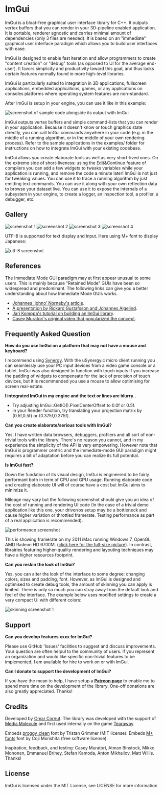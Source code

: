 ImGui
=====

ImGui is a bloat-free graphical user interface library for C++. It outputs vertex buffers that you can render in your 3D-pipeline enabled application. It is portable, renderer agnostic and carries minimal amount of dependencies (only 3 files are needed). It is based on an "immediate" graphical user interface paradigm which allows you to build user interfaces with ease.

ImGui is designed to enable fast iteration and allow programmers to create "content creation" or "debug" tools (as opposed to UI for the average end-user). It favors simplicity and productivity toward this goal, and thus lacks certain features normally found in more high-level libraries.

ImGui is particularly suited to integration in 3D applications, fullscreen applications, embedded applications, games, or any applications on consoles platforms where operating system features are non-standard. 

After ImGui is setup in your engine, you can use it like in this example:

![screenshot of sample code alongside its output with ImGui](/web/code_sample_01.png?raw=true)

ImGui outputs vertex buffers and simple command-lists that you can render in your application. Because it doesn't know or touch graphics state directly, you can call ImGui commands anywhere in your code (e.g. in the middle of a running algorithm, or in the middle of your own rendering process). Refer to the sample applications in the examples/ folder for instructions on how to integrate ImGui with your existing codebase. 

ImGui allows you create elaborate tools as well as very short-lived ones. On the extreme side of short-liveness: using the Edit&Continue feature of compilers you can add a few widgets to tweaks variables while your application is running, and remove the code a minute later! ImGui is not just for tweaking values. You can use it to trace a running algorithm by just emitting text commands. You can use it along with your own reflection data to browse your dataset live. You can use it to expose the internals of a subsystem in your engine, to create a logger, an inspection tool, a profiler, a debugger, etc. 

Gallery
-------

![screenshot 1](/web/test_window_01.png?raw=true)
![screenshot 2](/web/test_window_02.png?raw=true)
![screenshot 3](/web/test_window_03.png?raw=true)
![screenshot 4](/web/test_window_04.png?raw=true)

UTF-8 is supported for text display and input. Here using M+ font to display Japanese:

![utf-8 screenshot](/web/utf8_sample_01.png?raw=true)

References
----------

The Immediate Mode GUI paradigm may at first appear unusual to some users. This is mainly because "Retained Mode" GUIs have been so widespread and predominant. The following links can give you a better understanding about how Immediate Mode GUIs works. 
- [Johannes 'johno' Norneby's article](http://www.johno.se/book/imgui.html).
- [A presentation by Rickard Gustafsson and Johannes Algelind](http://www.cse.chalmers.se/edu/year/2011/course/TDA361/Advanced%20Computer%20Graphics/IMGUI.pdf).
- [Jari Komppa's tutorial on building an ImGui library](http://iki.fi/sol/imgui/).
- [Casey Muratori's original video that popularized the concept](https://mollyrocket.com/861).

Frequently Asked Question
-------------------------

<b>How do you use ImGui on a platform that may not have a mouse and keyboard?</b>

I recommend using [Synergy](http://synergy-project.org). With the uSynergy.c micro client running you can seamlessly use your PC input devices from a video game console or a tablet. ImGui was also designed to function with touch inputs if you increase the padding of widgets to compensate for the lack of precision of touch devices, but it is recommended you use a mouse to allow optimising for screen real-estate.

<b>I integrated ImGui in my engine and the text or lines are blurry..</b>

- Try adjusting ImGui::GetIO().PixelCenterOffset to 0.0f or 0.5f.
- In your Render function, try translating your projection matrix by (0.5f,0.5f) or (0.375f,0.375f).

<b>Can you create elaborate/serious tools with ImGui?</b>

Yes. I have written data browsers, debuggers, profilers and all sort of non-trivial tools with the library. There's no reason you cannot, and in my experience the simplicity of the API is very empowering. However note that ImGui is programmer centric and the immediate-mode GUI paradigm might requires a bit of adaptation before you can realize its full potential. 

<b>Is ImGui fast?</b>

Down the fundation of its visual design, ImGui is engineered to be fairly performant both in term of CPU and GPU usage. Running elaborate code and creating elaborate UI will of course have a cost but ImGui aims to minimize it.

Mileage may vary but the following screenshot should give you an idea of the cost of running and rendering UI code (In the case of a trivial demo application like this one, your driver/os setup may be a bottleneck and cause higher variation or throttled framerate. Testing performance as part of a real application is recommended).

![performance screenshot](/web/performance_01_close_up.png?raw=true)

This is showing framerate on my 2011 iMac running Windows 7, OpenGL, AMD Radeon HD 6700M. ([click here for the full-size picture](/web/performance_01.png)).
In contrast, librairies featuring higher-quality rendering and layouting techniques may have a higher resources footprint.

<b>Can you reskin the look of ImGui?</b>

Yes, you can alter the look of the interface to some degree: changing colors, sizes and padding, font. However, as ImGui is designed and optimised to create debug tools, the amount of skinning you can apply is limited. There is only so much you can stray away from the default look and feel of the interface. The example below uses modified settings to create a very compact UI with different colors:

![skinning screenshot 1](/web/skinning_sample_01.png?raw=true)

Support
-------

<b>Can you develop features xxxx for ImGui?</b>

Please use GitHub 'Issues' facilities to suggest and discuss improvements. Your question are often helpul to the community of users. If you represent an organization and would like specific non-trivial features to be implemented, I am available for hire to work on or with ImGui. 

<b>Can I donate to support the development of ImGui?</b>

If you have the mean to help, I have setup a [**Patreon page**](http://www.patreon.com/imgui) to enable me to spend more time on the development of the library. One-off donations are also greatly appreciated. Thanks!

Credits
-------

Developed by [Omar Cornut](http://www.miracleworld.net). The library was developed with the support of [Media Molecule](http://www.mediamolecule.com) and first used internally on the game [Tearaway](http://tearaway.mediamolecule.com). 

Embeds [proggy_clean](http://upperbounds.net) font by Tristan Grimmer (MIT license).
Embeds [M+ fonts](http://mplus-fonts.sourceforge.jp/mplus-outline-fonts/index-en.html) font by Coji Morishita (free software license).

Inspiration, feedback, and testing: Casey Muratori, Atman Binstock, Mikko Mononen, Emmanuel Briney, Stefan Kamoda, Anton Mikhailov, Matt Willis. Thanks!

License
-------

ImGui is licensed under the MIT License, see LICENSE for more information.
